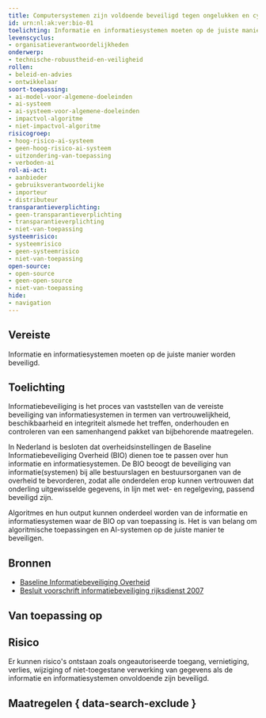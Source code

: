 ```yaml
---
title: Computersystemen zijn voldoende beveiligd tegen ongelukken en cyberaanvallen
id: urn:nl:ak:ver:bio-01
toelichting: Informatie en informatiesystemen moeten op de juiste manier worden beveiligd.
levenscyclus: 
- organisatieverantwoordelijkheden
onderwerp: 
- technische-robuustheid-en-veiligheid
rollen:
- beleid-en-advies
- ontwikkelaar
soort-toepassing:
- ai-model-voor-algemene-doeleinden
- ai-systeem
- ai-systeem-voor-algemene-doeleinden
- impactvol-algoritme
- niet-impactvol-algoritme
risicogroep: 
- hoog-risico-ai-systeem
- geen-hoog-risico-ai-systeem
- uitzondering-van-toepassing
- verboden-ai
rol-ai-act:
- aanbieder
- gebruiksverantwoordelijke
- importeur
- distributeur
transparantieverplichting: 
- geen-transparantieverplichting
- transparantieverplichting 
- niet-van-toepassing
systeemrisico:
- systeemrisico
- geen-systeemrisico
- niet-van-toepassing
open-source: 
- open-source
- geen-open-source
- niet-van-toepassing
hide:
- navigation
---
```


<!-- tags -->

## Vereiste
Informatie en informatiesystemen moeten op de juiste manier worden beveiligd.

## Toelichting 
Informatiebeveiliging is het proces van vaststellen van de vereiste beveiliging van informatiesystemen in termen van vertrouwelijkheid, beschikbaarheid en integriteit alsmede het treffen, onderhouden en controleren van een samenhangend pakket van bijbehorende maatregelen.

In Nederland is besloten dat overheidsinstellingen de Baseline Informatiebeveiliging Overheid (BIO) dienen toe te passen over hun informatie en informatiesystemen.
De BIO beoogt de beveiliging van informatie(systemen) bij alle bestuurslagen en bestuursorganen van de overheid te bevorderen, zodat alle onderdelen erop kunnen vertrouwen dat onderling uitgewisselde gegevens, in lijn met wet- en regelgeving, passend beveiligd zijn.

Algoritmes en hun output kunnen onderdeel worden van de informatie en informatiesystemen waar de BIO op van toepassing is. Het is van belang om algoritmische toepassingen en AI-systemen op de juiste manier te beveiligen.

## Bronnen 
- [Baseline Informatiebeveiliging Overheid](https://www.bio-overheid.nl/category/producten?product=BIO) 
- [Besluit voorschrift informatiebeveiliging rijksdienst 2007](https://wetten.overheid.nl/jci1.3:c:BWBR0022141&z=2007-07-01&g=2007-07-01)

## Van toepassing op 
<!-- tags-ai-act --> 

## Risico 
Er kunnen risico's ontstaan zoals ongeautoriseerde toegang, vernietiging, verlies, wijziging of niet-toegestane verwerking van gegevens als de informatie en informatiesystemen onvoldoende zijn beveiligd.

## Maatregelen { data-search-exclude } 
<!-- list_maatregelen vereiste/bio-01-beveiliging-informatie-en-informatiesystemen no-search no-onderwerp no-rol no-levenscyclus -->
